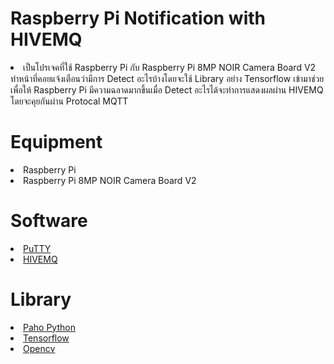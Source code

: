 <h1>Raspberry Pi Notification with HIVEMQ</h1>
<li>เป็นโปรเจคที่ใช้ Raspberry Pi กับ Raspberry Pi 8MP NOIR Camera Board V2 ทำหน้าที่คอยแจ้งเตือนว่ามีการ Detect อะไรบ้างโดยจะใช้ Library อย่าง Tensorflow เข้ามาช่วยเพื่อให้ Raspberry Pi มีความฉลาดมากขึ้นเมื่อ Detect อะไรได้จะทำการแสดงผลผ่าน HIVEMQ โดยจะคุยกันผ่าน Protocal MQTT</li>
<h1>Equipment</h1>
<li>Raspberry Pi</li>
<li>Raspberry Pi 8MP NOIR Camera Board V2</li>
<h1>Software</h1>
<li><a href = 'https://www.putty.org/'>PuTTY</a></li>
<li><a href = 'http://www.hivemq.com/demos/websocket-client/'>HIVEMQ</a></li>
<h1>Library</h1>
<li><a href = 'https://www.eclipse.org/paho/index.php?page=clients/python/index.php'>Paho Python</a></li>
<li><a href = 'https://www.tensorflow.org/lite'>Tensorflow</a></li>
<li><a href = 'https://opencv.org/'>Opencv</a></li>



